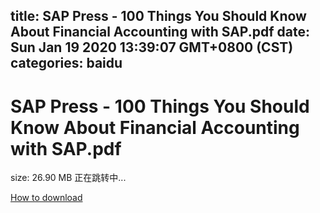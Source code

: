
title: SAP Press - 100 Things You Should Know About Financial Accounting with SAP.pdf
date: Sun Jan 19 2020 13:39:07 GMT+0800 (CST)    
categories: baidu
---

# SAP Press - 100 Things You Should Know About Financial Accounting with SAP.pdf
size: 26.90 MB
 正在跳转中...
 

[How to download](https://bpcam.bemobtrk.com/go/2ceec3aa-1ca2-46d6-b9ff-aaa5c184517c?jno=2956)